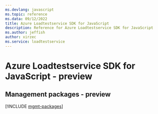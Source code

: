 ```yaml
---
ms.devlang: javascript
ms.topic: reference
ms.data: 09/12/2022
title: Azure Loadtestservice SDK for JavaScript
description: Reference for Azure Loadtestservice SDK for JavaScript
ms.author: jeffish
author: xirzec
ms.service: loadtestservice
---
```

# Azure Loadtestservice SDK for JavaScript - preview

## Management packages - preview
[!INCLUDE [mgmt-packages](loadtestservice-mgmt-index.md)]
